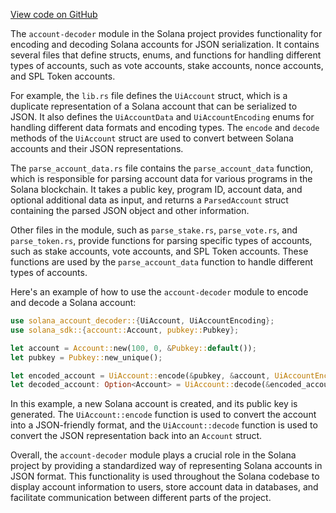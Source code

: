 [View code on GitHub](https://github.com/solana-labs/solana/tree/master/na/account-decoder/src)

The `account-decoder` module in the Solana project provides functionality for encoding and decoding Solana accounts for JSON serialization. It contains several files that define structs, enums, and functions for handling different types of accounts, such as vote accounts, stake accounts, nonce accounts, and SPL Token accounts.

For example, the `lib.rs` file defines the `UiAccount` struct, which is a duplicate representation of a Solana account that can be serialized to JSON. It also defines the `UiAccountData` and `UiAccountEncoding` enums for handling different data formats and encoding types. The `encode` and `decode` methods of the `UiAccount` struct are used to convert between Solana accounts and their JSON representations.

The `parse_account_data.rs` file contains the `parse_account_data` function, which is responsible for parsing account data for various programs in the Solana blockchain. It takes a public key, program ID, account data, and optional additional data as input, and returns a `ParsedAccount` struct containing the parsed JSON object and other information.

Other files in the module, such as `parse_stake.rs`, `parse_vote.rs`, and `parse_token.rs`, provide functions for parsing specific types of accounts, such as stake accounts, vote accounts, and SPL Token accounts. These functions are used by the `parse_account_data` function to handle different types of accounts.

Here's an example of how to use the `account-decoder` module to encode and decode a Solana account:

```rust
use solana_account_decoder::{UiAccount, UiAccountEncoding};
use solana_sdk::{account::Account, pubkey::Pubkey};

let account = Account::new(100, 0, &Pubkey::default());
let pubkey = Pubkey::new_unique();

let encoded_account = UiAccount::encode(&pubkey, &account, UiAccountEncoding::Base64).unwrap();
let decoded_account: Option<Account> = UiAccount::decode(&encoded_account).unwrap();
```

In this example, a new Solana account is created, and its public key is generated. The `UiAccount::encode` function is used to convert the account into a JSON-friendly format, and the `UiAccount::decode` function is used to convert the JSON representation back into an `Account` struct.

Overall, the `account-decoder` module plays a crucial role in the Solana project by providing a standardized way of representing Solana accounts in JSON format. This functionality is used throughout the Solana codebase to display account information to users, store account data in databases, and facilitate communication between different parts of the project.
